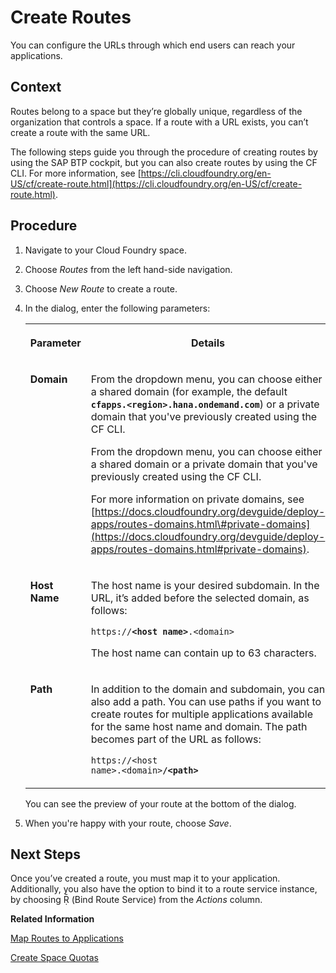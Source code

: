 <!-- loio9fddeea396b34b528bc8d286f3d5d9cf -->

<link rel="stylesheet" type="text/css" href="../css/sap-icons.css"/>

# Create Routes

You can configure the URLs through which end users can reach your applications.



## Context

Routes belong to a space but they’re globally unique, regardless of the organization that controls a space. If a route with a URL exists, you can’t create a route with the same URL.

The following steps guide you through the procedure of creating routes by using the SAP BTP cockpit, but you can also create routes by using the CF CLI. For more information, see [https://cli.cloudfoundry.org/en-US/cf/create-route.html](https://cli.cloudfoundry.org/en-US/cf/create-route.html).



## Procedure

1.  Navigate to your Cloud Foundry space.

2.  Choose *Routes* from the left hand-side navigation.

3.  Choose *New Route* to create a route.

4.  In the dialog, enter the following parameters:


    <table>
    <tr>
    <th valign="top">

    Parameter
    
    </th>
    <th valign="top">

    Details
    
    </th>
    </tr>
    <tr>
    <td valign="top">
    
    **Domain**
    
    </td>
    <td valign="top">
    
    From the dropdown menu, you can choose either a shared domain \(for example, the default <code><b>cfapps.&lt;region&gt;.hana.ondemand.com</b></code>\) or a private domain that you've previously created using the CF CLI.

    From the dropdown menu, you can choose either a shared domain or a private domain that you've previously created using the CF CLI.

    For more information on private domains, see [https://docs.cloudfoundry.org/devguide/deploy-apps/routes-domains.html\#private-domains](https://docs.cloudfoundry.org/devguide/deploy-apps/routes-domains.html#private-domains).
    
    </td>
    </tr>
    <tr>
    <td valign="top">
    
    **Host Name** 
    
    </td>
    <td valign="top">
    
    The host name is your desired subdomain. In the URL, it’s added before the selected domain, as follows:

    <code>https://<b>&lt;host name&gt;</b>.&lt;domain&gt;</code>

    The host name can contain up to 63 characters.
    
    </td>
    </tr>
    <tr>
    <td valign="top">
    
    **Path**
    
    </td>
    <td valign="top">
    
    In addition to the domain and subdomain, you can also add a path. You can use paths if you want to create routes for multiple applications available for the same host name and domain. The path becomes part of the URL as follows:

    <code>https://&lt;host name&gt;.&lt;domain&gt;<b>/&lt;path&gt;</b></code>
    
    </td>
    </tr>
    </table>
    
    You can see the preview of your route at the bottom of the dialog.

5.  When you're happy with your route, choose *Save*.




<a name="loio9fddeea396b34b528bc8d286f3d5d9cf__postreq_ckl_gbq_43b"/>

## Next Steps

Once you’ve created a route, you must map it to your application. Additionally, you also have the option to bind it to a route service instance, by choosing <span class="SAP-icons-V5"></span> \(Bind Route Service\) from the *Actions* column.

**Related Information**  


[Map Routes to Applications](map-routes-to-applications-b25cf8a.md "Once a route has been created, you can map it to an application to make this application reachable for end users.")

[Create Space Quotas](create-space-quotas-b13c4a2.md "You can use the cockpit to create space quotas.")

